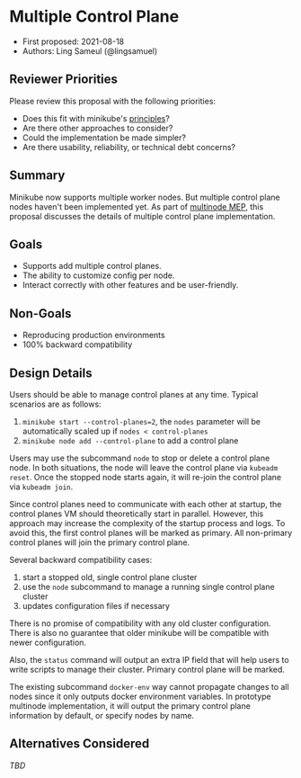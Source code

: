 # Multiple Control Plane

* First proposed: 2021-08-18
* Authors: Ling Sameul (@lingsamuel)

## Reviewer Priorities

Please review this proposal with the following priorities:

*   Does this fit with minikube's [principles](https://minikube.sigs.k8s.io/docs/concepts/principles/)?
*   Are there other approaches to consider?
*   Could the implementation be made simpler?
*   Are there usability, reliability, or technical debt concerns?

## Summary

Minikube now supports multiple worker nodes. But multiple control plane nodes haven't been implemented yet. As part of [multinode MEP](https://github.com/kubernetes/minikube/blob/master/enhancements/proposed/20200130-multinode/multinode-proposal.md), this proposal discusses the details of multiple control plane implementation.

## Goals

*   Supports add multiple control planes.
*   The ability to customize config per node.
*   Interact correctly with other features and be user-friendly.

## Non-Goals

*   Reproducing production environments
*   100% backward compatibility

## Design Details

Users should be able to manage control planes at any time. Typical scenarios are as follows:
1. `minikube start --control-planes=2`, the `nodes` parameter will be automatically scaled up if `nodes < control-planes`
2. `minikube node add --control-plane` to add a control plane

Users may use the subcommand `node` to stop or delete a control plane node. In both situations, the node will leave the control plane via `kubeadm reset`. Once the stopped node starts again, it will re-join the control plane via `kubeadm join`.

Since control planes need to communicate with each other at startup, the control planes VM should theoretically start in parallel. However, this approach may increase the complexity of the startup process and logs. To avoid this, the first control planes will be marked as primary. All non-primary control planes will join the primary control plane.

Several backward compatibility cases:
1. start a stopped old, single control plane cluster
2. use the `node` subcommand to manage a running single control plane cluster
3. updates configuration files if necessary

There is no promise of compatibility with any old cluster configuration. There is also no guarantee that older minikube will be compatible with newer configuration.

Also, the `status` command will output an extra IP field that will help users to write scripts to manage their cluster. Primary control plane will be marked.

The existing subcommand `docker-env` way cannot propagate changes to all nodes since it only outputs docker environment variables. In prototype multinode implementation, it will output the primary control plane information by default, or specify nodes by name.

## Alternatives Considered

_TBD_
